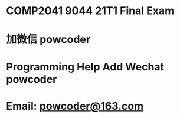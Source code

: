 # COMP2041 9044 21T1 Final Exam
# 加微信 powcoder

# Programming Help Add Wechat powcoder

# Email: powcoder@163.com

